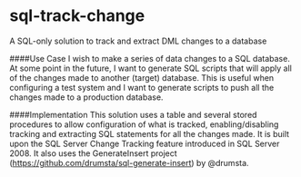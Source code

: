 # sql-track-change
A SQL-only solution to track and extract DML changes to a database

####Use Case
I wish to make a series of data changes to a SQL database.  At some point in the future, I want to generate SQL scripts that will apply all of the changes made to another (target) database.  This is useful when configuring a test system and I want to generate scripts to push all the changes made to a production database.

####Implementation
This solution uses a table and several stored procedures to allow configuration of what is tracked, enabling/disabling tracking and extracting SQL statements for all the changes made.  It is built upon the SQL Server Change Tracking feature introduced in SQL Server 2008. It also uses the GenerateInsert project (https://github.com/drumsta/sql-generate-insert) by @drumsta.
